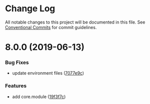 # Change Log

All notable changes to this project will be documented in this file.
See [Conventional Commits](https://conventionalcommits.org) for commit guidelines.

# 8.0.0 (2019-06-13)


### Bug Fixes

* update environment files ([7077e9c](https://github.com/ObjectivityLtd/angular-schematics/commit/7077e9c))


### Features

* add core.module ([19f3f7c](https://github.com/ObjectivityLtd/angular-schematics/commit/19f3f7c))
